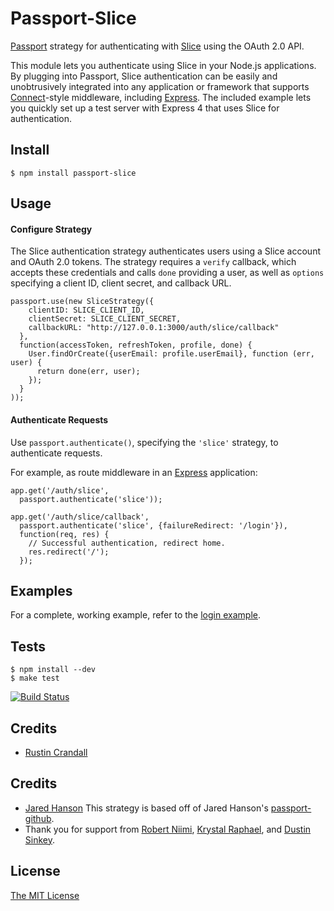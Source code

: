 # Passport-Slice

[Passport](http://passportjs.org/) strategy for authenticating with [Slice](https://www.slice.com/)
using the OAuth 2.0 API.

This module lets you authenticate using Slice in your Node.js applications.
By plugging into Passport, Slice authentication can be easily and
unobtrusively integrated into any application or framework that supports
[Connect](http://www.senchalabs.org/connect/)-style middleware, including
[Express](http://expressjs.com/). The included example lets you quickly set up
a test server with Express 4 that uses Slice for authentication.

## Install

    $ npm install passport-slice

## Usage

#### Configure Strategy

The Slice authentication strategy authenticates users using a Slice account
and OAuth 2.0 tokens.  The strategy requires a `verify` callback, which accepts
these credentials and calls `done` providing a user, as well as `options`
specifying a client ID, client secret, and callback URL.

    passport.use(new SliceStrategy({
        clientID: SLICE_CLIENT_ID,
        clientSecret: SLICE_CLIENT_SECRET,
        callbackURL: "http://127.0.0.1:3000/auth/slice/callback"
      },
      function(accessToken, refreshToken, profile, done) {
        User.findOrCreate({userEmail: profile.userEmail}, function (err, user) {
          return done(err, user);
        });
      }
    ));

#### Authenticate Requests

Use `passport.authenticate()`, specifying the `'slice'` strategy, to
authenticate requests.

For example, as route middleware in an [Express](http://expressjs.com/)
application:

    app.get('/auth/slice',
      passport.authenticate('slice'));

    app.get('/auth/slice/callback', 
      passport.authenticate('slice', {failureRedirect: '/login'}),
      function(req, res) {
        // Successful authentication, redirect home.
        res.redirect('/');
      });

## Examples

For a complete, working example, refer to the [login example](https://github.com/rustinpc/passport-slice/tree/master/examples/login).

## Tests

    $ npm install --dev
    $ make test

[![Build Status](https://secure.travis-ci.org/rustinpc/passport-slice.png)](http://travis-ci.org/rustinpc/passport-slice)

## Credits

  - [Rustin Crandall](https://github.com/rustinpc)

## Credits

  - [Jared Hanson](https://github.com/jaredhanson)
  This strategy is based off of Jared Hanson's [passport-github](https://github.com/jaredhanson/passport-github).
  - Thank you for support from [Robert Niimi](https://github.com/robertn702), [Krystal Raphael](https://github.com/Kdr18702), and [Dustin Sinkey](https://github.com/dsinkey).

## License

[The MIT License](http://opensource.org/licenses/MIT)
